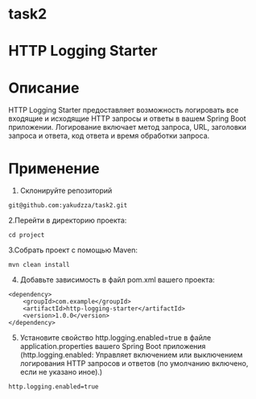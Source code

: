 # task2
# HTTP Logging Starter
# Описание 
HTTP Logging Starter предоставляет возможность логировать все входящие и исходящие HTTP запросы и ответы в вашем Spring Boot приложении. 
Логирование включает метод запроса, URL, заголовки запроса и ответа, код ответа и время обработки запроса.

# Применение 
1. Склонируйте репозиторий 
```
git@github.com:yakudzza/task2.git
```
2.Перейти в директорию проекта:
```
cd project
```
3.Собрать проект с помощью Maven:
```
mvn clean install
```
4. Добавьте зависимость в файл pom.xml вашего проекта:
```
<dependency>
    <groupId>com.example</groupId>
    <artifactId>http-logging-starter</artifactId>
    <version>1.0.0</version>
</dependency>
```
5. Установите свойство http.logging.enabled=true в файле application.properties вашего Spring Boot приложения (http.logging.enabled: Управляет включением или выключением логирования HTTP запросов и ответов (по умолчанию включено, если не указано иное).)
```
http.logging.enabled=true
```
